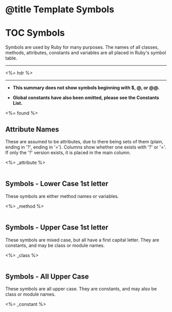# @title Template&nbsp;Symbols
[SUMD_Symbols]:../../SUMD_Symbols
<style scoped>
#filecontents p code { font-size:16px; }
\#filecontents table.sumd { border:none; border-collapse:collapse; margin-bottom:2em; background-color:transparent; line-height:1.5em; }
\#filecontents table.sumd tr     { border:none; background-color:transparent;}
\#filecontents table.sumd tr.e  td   { padding-top:0.8em; }
\#filecontents table.sumd tr.t  td   { padding-top:3px; }
\#filecontents table.sumd tr.b2 td   { padding-top:3px; border-top: 2px solid #bbb; }
\#filecontents table.sumd tr.b1 td   { padding-top:3px; border-top: 1px solid #bbb; }
\#filecontents table.sumd tr.b1 td.b { padding-top:3px; border-top: 1px solid transparent; }
\#filecontents table.sumd tr.clr { border-bottom:none; line-height:0.2em;}
\#filecontents table.sumd th { border:none; padding: 0px; background-color:transparent; border-bottom:2px solid #aaa; ; text-align:left;}
\#filecontents table.sumd td { border:none; padding: 0px; background-color:transparent;}
\#filecontents table.sumd th:empty { border:none; border-bottom:2px solid transparent; padding: 0px; background-color:transparent; text-align:left;}
\#filecontents table.sumd td.c, #filecontents table.sumd th.c { text-align:center;}
\#filecontents table.sumd td.r, #filecontents table.sumd th.r { text-align:right;}
</style>

# TOC Symbols

Symbols are used by Ruby for many purposes.  The names of all classes, methods,
attributes, constants and variables are all placed in Ruby's symbol table.

---
<%= hdr %>

---

* **This summary does not show symbols beginning with $, @, or @@.**

* **Global constants have also been omitted, please see the Constants List.**

<%= found %>

## Attribute Names

These are assumed to be attributes, due to there being sets of them (plain, ending
in '?', ending in '=').  Columns show whether one exists with '?' or '='.  If only
the '?' version exists, it is placed in the main column.

<table class='sumd'>
<colgroup>
<col style='width: 1.5em;' />
<col style='width: 1.5em;' />
<col style='width:16.0em;' />
<col style='width: 5.0em;' />
<col style='width: 1.5em;' />
<col style='width: 1.5em;' />
<col style='width:16.0em;' />
</colgroup>
<%= _attribute %>
</table>

## Symbols - Lower Case 1st letter

These symbols are either method names or variables.

<table class='sumd'>
<colgroup>
<col style='width:18.0em;' />
<col style='width: 5.0em;' />
<col style='width:18.0em;' />
</colgroup>
<%= _method %>
</table>

## Symbols - Upper Case 1st letter

These symbols are mixed case, but all have a first capital letter.  They are 
constants, and may be class or module names.

<table class='sumd'>
<colgroup>
<col style='width:19.0em;' />
<col style='width: 5.0em;' />
<col style='width:19.0em;' />
</colgroup>
<%= _class %>
</table>

## Symbols - All Upper Case

These symbols are all upper case.  They are constants, and may also be class or
module names.

<table class='sumd'>
<colgroup>
<col style='width:19.0em;' />
<col style='width: 5.0em;' />
<col style='width:19.0em;' />
</colgroup>
<%= _constant %>
</table>
